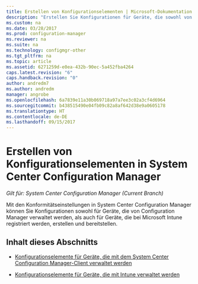 ```yaml
---
title: Erstellen von Konfigurationselementen | Microsoft-Dokumentation
description: "Erstellen Sie Konfigurationen für Geräte, die sowohl von System Center Configuration Manager verwaltet als auch bei Microsoft Intune registriert sind, und stellen Sie sie für diese Geräte bereit."
ms.custom: na
ms.date: 03/28/2017
ms.prod: configuration-manager
ms.reviewer: na
ms.suite: na
ms.technology: configmgr-other
ms.tgt_pltfrm: na
ms.topic: article
ms.assetid: 6271259d-e0ea-432b-90ec-5a452fba4264
caps.latest.revision: "6"
caps.handback.revision: "0"
author: andredm7
ms.author: andredm
manager: angrobe
ms.openlocfilehash: 6a7839e11a30b069718a97a7ee3c02a3cf4d6964
ms.sourcegitcommit: b438515490e04fb09c82a8af642d38e9a0605178
ms.translationtype: HT
ms.contentlocale: de-DE
ms.lasthandoff: 09/15/2017
---
```

# <a name="how-to-create-configuration-items-in-system-center-configuration-manager"></a>Erstellen von Konfigurationselementen in System Center Configuration Manager

*Gilt für: System Center Configuration Manager (Current Branch)*

Mit den Konformitätseinstellungen in System Center Configuration Manager können Sie Konfigurationen sowohl für Geräte, die von Configuration Manager verwaltet werden, als auch für Geräte, die bei Microsoft Intune registriert werden, erstellen und bereitstellen.  

## <a name="in-this-section"></a>Inhalt dieses Abschnitts  

-   [Konfigurationselemente für Geräte, die mit dem System Center Configuration Manager-Client verwaltet werden](../../compliance/deploy-use/configuration-items-for-devices-managed-with-the-client.md)  

-   [Konfigurationselemente für Geräte, die mit Intune verwaltet werden](../../compliance/deploy-use/configuration-items-for-devices-managed-without-the-client.md)  
